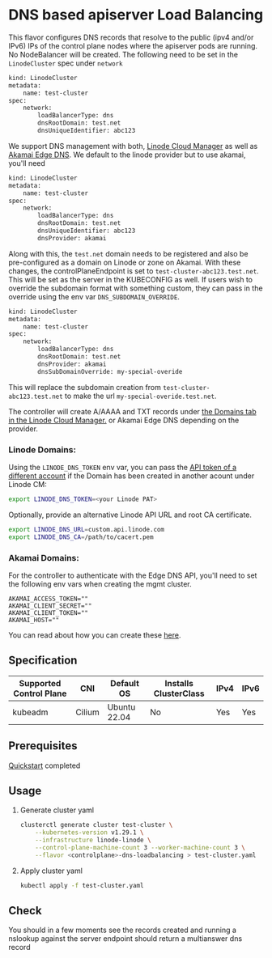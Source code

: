 # DNS based apiserver Load Balancing

This flavor configures DNS records that resolve to the public (ipv4 and/or IPv6) IPs of the control plane nodes where the apiserver pods are running. No NodeBalancer will be created.
The following need to be set in the `LinodeCluster` spec under `network`
```bash
kind: LinodeCluster
metadata:
    name: test-cluster
spec:
    network:
        loadBalancerType: dns
        dnsRootDomain: test.net
        dnsUniqueIdentifier: abc123
```
We support DNS management with both, [Linode Cloud Manager](https://cloud.linode.com/domains) as well as [Akamai Edge DNS](https://techdocs.akamai.com/edge-dns/reference/edge-dns-api).
We default to the linode provider but to use akamai, you'll need
```bash
kind: LinodeCluster
metadata:
    name: test-cluster
spec:
    network:
        loadBalancerType: dns
        dnsRootDomain: test.net
        dnsUniqueIdentifier: abc123
        dnsProvider: akamai
```
Along with this, the `test.net` domain needs to be registered and also be pre-configured as a domain on Linode or zone on Akamai.
With these changes, the controlPlaneEndpoint is set to `test-cluster-abc123.test.net`. This will be set as the server in the KUBECONFIG as well.
If users wish to override the subdomain format with something custom, they can pass in the override using the env var `DNS_SUBDOMAIN_OVERRIDE`.
```bash
kind: LinodeCluster
metadata:
    name: test-cluster
spec:
    network:
        loadBalancerType: dns
        dnsRootDomain: test.net
        dnsProvider: akamai
        dnsSubDomainOverride: my-special-overide
```
This will replace the subdomain creation from `test-cluster-abc123.test.net` to make the url `my-special-overide.test.net`.

The controller will create A/AAAA and TXT records under [the Domains tab in the Linode Cloud Manager.](https://cloud.linode.com/domains) or Akamai Edge DNS depending on the provider.

### Linode Domains:
Using the `LINODE_DNS_TOKEN` env var, you can pass the [API token of a different account](https://cloud.linode.com/profile/tokens) if the Domain has been created in another acount under Linode CM:

```bash
export LINODE_DNS_TOKEN=<your Linode PAT>
```

Optionally, provide an alternative Linode API URL and root CA certificate.

```bash
export LINODE_DNS_URL=custom.api.linode.com
export LINODE_DNS_CA=/path/to/cacert.pem
```

### Akamai Domains:
For the controller to authenticate with the Edge DNS API, you'll need to set the following env vars when creating the mgmt cluster.
```
AKAMAI_ACCESS_TOKEN=""
AKAMAI_CLIENT_SECRET=""
AKAMAI_CLIENT_TOKEN=""
AKAMAI_HOST=""
```
You can read about how you can create these [here](https://techdocs.akamai.com/developer/docs/create-a-client-with-custom-permissions).

## Specification
| Supported Control Plane | CNI    | Default OS   | Installs ClusterClass | IPv4 | IPv6 |
|-------------------------|--------|--------------|-----------------------|------|------|
| kubeadm                 | Cilium | Ubuntu 22.04 | No                    | Yes  | Yes  |

## Prerequisites
[Quickstart](../getting-started.md) completed

## Usage
1. Generate cluster yaml
    ```bash
    clusterctl generate cluster test-cluster \
        --kubernetes-version v1.29.1 \
        --infrastructure linode-linode \
        --control-plane-machine-count 3 --worker-machine-count 3 \
        --flavor <controlplane>-dns-loadbalancing > test-cluster.yaml
    ```
2. Apply cluster yaml
    ```bash
    kubectl apply -f test-cluster.yaml
    ```

## Check
You should in a few moments see the records created and running a nslookup against the server endpoint should return a multianswer dns record
